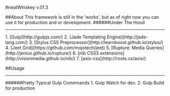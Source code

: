 #neatWhiskey v.01.3

##About
This framework is still in the 'works', but as of right now you can use it for production and or development.
######Under The Hood
<hr />
1. [Gulp](http://gulpjs.com/)
2. [Jade Templating Engine](http://jade-lang.com/)
3. [Stylus CSS Preprocessor](http://learnboost.github.io/stylus/)
4. [Jeet Grid](https://github.com/mojotech/jeet)
5. [Rupture: Media Queries](http://jenius.github.io/rupture/)
6. [nib CSS3 extensions](http://visionmedia.github.io/nib/)
7. [axis-css](http://roots.cx/axis/)


##Usage
<hr />
######Pretty Typical Gulp Commnands
1. Gulp Watch for dev.
2. Gulp Build for production
